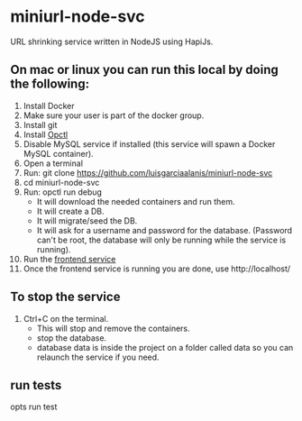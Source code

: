 # miniurl-node-svc
URL shrinking service written in NodeJS using HapiJs.

## On mac or linux you can run this local by doing the following:
1. Install Docker
2. Make sure your user is part of the docker group.
3. Install git
4. Install [Opctl](https://opctl.io/docs/getting-started/opctl.html)
5. Disable MySQL service if installed (this service will spawn a Docker MySQL container).
6. Open a terminal
7. Run: git clone https://github.com/luisgarciaalanis/miniurl-node-svc
8. cd miniurl-node-svc
9. Run: opctl run debug
   - It will download the needed containers and run them.
   - It will create a DB.
   - It will migrate/seed the DB.
   - It will ask for a username and password for the database. (Password can't be root, the database will only be running while the service is running).
10. Run the [frontend service](https://github.com/luisgarciaalanis/miniurl-react)
11. Once the frontend service is running you are done, use http://localhost/

## To stop the service
1. Ctrl+C on the terminal.
   - This will stop and remove the containers.
   - stop the database.
   - database data is inside the project on a folder called data so you can relaunch the service if you need.

## run tests
opts run test
